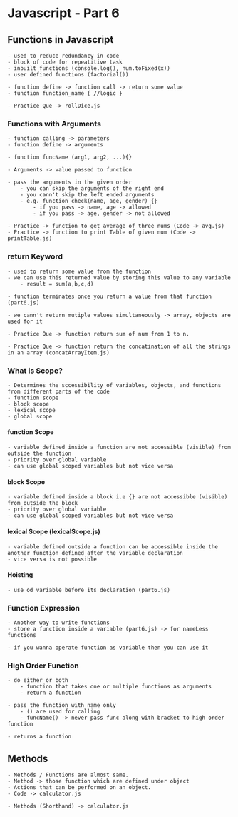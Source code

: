 # Javascript - Part 6

## Functions in Javascript
    - used to reduce redundancy in code
    - block of code for repeatitive task
    - inbuilt functions (console.log(), num.toFixed(x))
    - user defined functions (factorial())

    - function define -> function call -> return some value
    - function function_name { //logic }

    - Practice Que -> rollDice.js

### Functions with Arguments
    - function calling -> parameters
    - function define -> arguments

    - function funcName (arg1, arg2, ...){}

    - Arguments -> value passed to function

    - pass the arguments in the given order
        - you can skip the arguments of the right end
        - you cann't skip the left ended arguments
        - e.g. function check(name, age, gender) {}
            - if you pass -> name, age -> allowed
            - if you pass -> age, gender -> not allowed

    - Practice -> function to get average of three nums (Code -> avg.js)
    - Practice -> function to print Table of given num (Code -> printTable.js)

### return Keyword 
    - used to return some value from the function
    - we can use this returned value by storing this value to any variable 
        - result = sum(a,b,c,d)

    - function terminates once you return a value from that function (part6.js)

    - we cann't return mutiple values simultaneously -> array, objects are used for it

    - Practice Que -> function return sum of num from 1 to n.

    - Practice Que -> function return the concatination of all the strings in an array (concatArrayItem.js)

### What is Scope?
    - Determines the sccessibility of variables, objects, and functions from different parts of the code
    - function scope 
    - block scope
    - lexical scope
    - global scope

#### function Scope
    - variable defined inside a function are not accessible (visible) from outside the function
    - priority over global variable
    - can use global scoped variables but not vice versa

#### block Scope
    - variable defined inside a block i.e {} are not accessible (visible) from outside the block
    - priority over global variable
    - can use global scoped variables but not vice versa

#### lexical Scope (lexicalScope.js)
    - variable defined outside a function can be accessible inside the another function defined after the variable declaration
    - vice versa is not possible

#### Hoisting
    - use od variable before its declaration (part6.js)

### Function Expression
    - Another way to write functions
    - store a function inside a variable (part6.js) -> for nameLess functions

    - if you wanna operate function as variable then you can use it

### High Order Function
    - do either or both
        - function that takes one or multiple functions as arguments
        - return a function

    - pass the function with name only 
        - () are used for calling
        - funcName() -> never pass func along with bracket to high order function

    - returns a function

## Methods
    - Methods / Functions are almost same.
    - Method -> those function which are defined under object
    - Actions that can be performed on an object.
    - Code -> calculator.js

    - Methods (Shorthand) -> calculator.js



